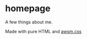 # homepage

A few things about me.

Made with pure HTML and [awsm.css](https://igoradamenko.github.io/awsm.css/index.html)

